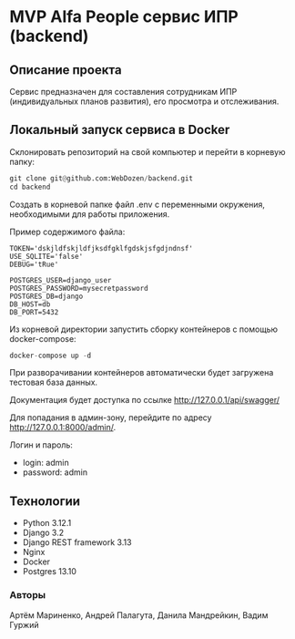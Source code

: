 # MVP Alfa People сервис ИПР (backend)

## Описание проекта

Сервис предназначен для составления сотрудникам ИПР (индивидуальных планов развития), его просмотра и отслеживания.

## Локальный запуск сервиса в Docker 

Склонировать репозиторий на свой компьютер и перейти в корневую папку:
```python
git clone git@github.com:WebDozen/backend.git
cd backend
```

Создать в корневой папке файл .env с переменными окружения, необходимыми
для работы приложения.

Пример содержимого файла:
```
TOKEN='dskjldfskjldfjksdfgklfgdskjsfgdjndnsf'
USE_SQLITE='false'
DEBUG='tRue'

POSTGRES_USER=django_user
POSTGRES_PASSWORD=mysecretpassword
POSTGRES_DB=django
DB_HOST=db
DB_PORT=5432
```

Из корневой директории запустить сборку контейнеров с помощью
docker-compose:
```python
docker-compose up -d
```

При разворачивании контейнеров автоматически будет загружена тестовая база данных.

Документация будет доступка по ссылке http://127.0.0.1/api/swagger/

Для попадания в админ-зону, перейдите по адресу http://127.0.0.1:8000/admin/.

Логин и пароль:
- login: admin
- password: admin

## Технологии

* Python 3.12.1
* Django 3.2
* Django REST framework 3.13
* Nginx
* Docker
* Postgres 13.10

### Авторы

Артём Мариненко, Андрей Палагута, Данила Мандрейкин, Вадим Гуржий
